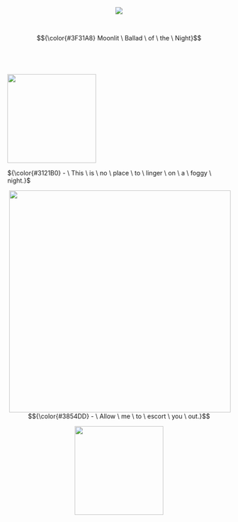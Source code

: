 <p align="center">
<img src="https://komarev.com/ghpvc/?username=p4rtypoison&style=plastic&base=1851&label=rarecandies&color=160643"/>
</p>


<br>


$${\color{#3F31A8} Moonlit \ Ballad \ of \ the \ Night}$$

#

<br>
<br> 
<a href="https://huffpuff.atabook.org/" target="_blank">
 <img src="https://github.com/user-attachments/assets/d535cb89-1004-49d0-b414-0fe4355c6ce7" width="200">
</a>
 
<br>



${\color{#3121B0} - \ This \ is \ no \ place \ to \ linger \ on \ a \ foggy \ night.}$


<img src="https://file.garden/aFQP9esOHyVvl9zD/zooo%20wee%20mama.png" width="500" align="right">
<p align="right">
 
$${\color{#3854DD} - \ Allow \ me \ to \ escort \ you \ out.}$$

</p>



<p align="center">
 <a href="https://listography.com/fiftyreasonstodie" target="_blank">
<img src="https://github.com/user-attachments/assets/219f5139-8f1b-4014-9b00-50bd0f3263d0" width="200">
 </a>
</p>

<br><br>
<br><br>
<br><br>

